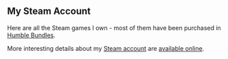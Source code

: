 ## My Steam Account

Here are all the Steam games I own - most of them have been purchased in [Humble Bundles](https://www.humblebundle.com/).

<template-embed-steam />

More interesting details about my [Steam account](https://steamcommunity.com/id/markhoney/) are [available online](https://steamdb.info/calculator/76561197995070373/?cc=nz).

<!--![Steam](http://steamsignature.com/card/0/76561197995070373.png)-->
